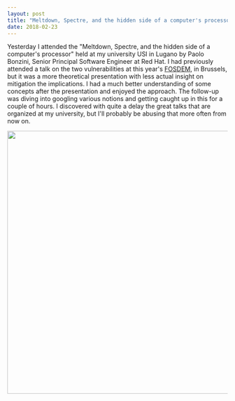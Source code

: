 ```yaml
---
layout: post
title: "Meltdown, Spectre, and the hidden side of a computer's processor @USI"
date: 2018-02-23
---
```

Yesterday I attended the "Meltdown, Spectre, and the hidden side of a computer's processor" held at my university USI in Lugano by Paolo Bonzini, Senior Principal Software Engineer at Red Hat. I had previously attended a talk on the two vulnerabilities
at this year's [FOSDEM](https://fosdem.org/2018/), in Brussels, but it was a more theoretical presentation with less actual insight on mitigation the implications. I had a much better understanding of some concepts after the presentation and enjoyed the approach.
The follow-up was diving into googling various notions and getting caught up in this for a couple of hours.
I discovered with quite a delay the great talks that are organized at my university, but I'll probably be abusing that more often from now on.

<img src="https://i.imgur.com/I0bo4DC.jpg" width="600">

